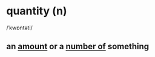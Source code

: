 # quantity (n)

/ˈkwɒntəti/

## an [amount](amount-n.md#a-quantity-of-something) or a [number of](number-n.md#a-quantity-of-people-or-things) something